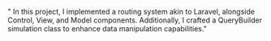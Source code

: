 "  In this project, I implemented a routing system akin to Laravel, alongside Control, View, and Model components. Additionally, I crafted a QueryBuilder simulation class to enhance data manipulation capabilities." 
